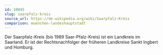 ```yaml
---
id: 10045
slug: saarpfalz-kreis
source_url: https://de.wikipedia.org/wiki/Saarpfalz-Kreis
comparison: muenchen-landeshauptstadt
---
```


Der Saarpfalz-Kreis (bis 1989 Saar-Pfalz-Kreis) ist ein Landkreis im Saarland. Er ist der Rechtsnachfolger der früheren Landkreise Sankt Ingbert und Homburg.
